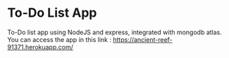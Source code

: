 # To-Do List App
To-Do list app using NodeJS and express, integrated with mongodb atlas.
You can access the app in this link : https://ancient-reef-91371.herokuapp.com/
